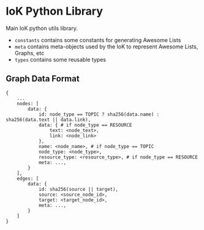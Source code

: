 # IoK Python Library

Main IoK python utils library. 

* `constants` contains some constants for generating Awesome Lists
* `meta` contains meta-objects used by the IoK to represent Awesome Lists, Graphs, etc
* `types` contains some reusable types
  

## Graph Data Format

```
{
    ...
    nodes: [
        data: {
            id: node_type == TOPIC ? sha256(data.name) : sha256(data.text || data.link),
            data: { # if node_type == RESOURCE
                text: <node_text>,
                link: <node_link>
            },
            name: <node_name>, # if node_type == TOPIC
            node_type: <node_type>,
            resource_type: <resource_type>, # if node_type == RESOURCE
            meta: ...,
        }
    ],
    edges: [
        data: {
            id: sha256(source || target),
            source: <source_node_id>,
            target: <target_node_id>,
            meta: ...,
        }
    ]
}
```